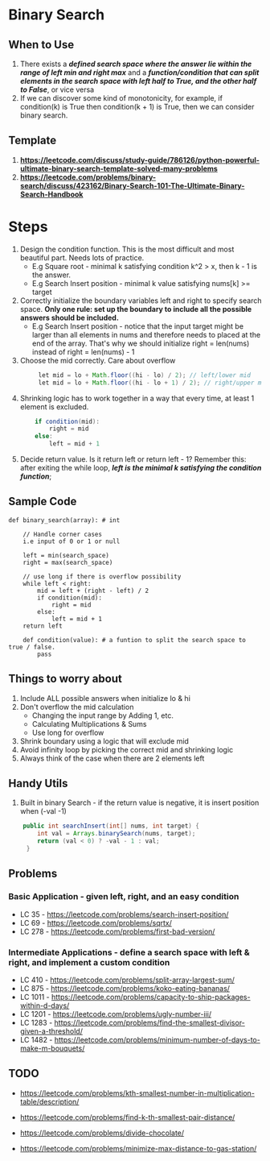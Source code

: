 # Binary Search

## When to Use
1. There exists a ***defined search space where the answer lie within the range of left min and right max*** and a ***function/condition that can split elements in the search space with left half to True, and the other half to False***, or vice versa
2. If we can discover some kind of monotonicity, for example, if condition(k) is True then condition(k + 1) is True, then we can consider binary search.

## Template 
1. **https://leetcode.com/discuss/study-guide/786126/python-powerful-ultimate-binary-search-template-solved-many-problems**
2. **https://leetcode.com/problems/binary-search/discuss/423162/Binary-Search-101-The-Ultimate-Binary-Search-Handbook**

# Steps

1. Design the condition function. This is the most difficult and most beautiful part. Needs lots of practice.
   -  E.g Square root - minimal k satisfying condition k^2 > x, then k - 1 is the answer.
   -  E.g Search Insert position - minimal k value satisfying nums[k] >= target
2. Correctly initialize the boundary variables left and right to specify search space. **Only one rule: set up the boundary to include all the possible answers should be included.**
   -   E.g Search Insert position - notice that the input target might be larger than all elements in nums and therefore needs to placed at the end of the array. That's why we should initialize right = len(nums) instead of right = len(nums) - 1
3. Choose the mid correctly. Care about overflow
   ```java
        let mid = lo + Math.floor((hi - lo) / 2); // left/lower mid
        let mid = lo + Math.floor((hi - lo + 1) / 2); // right/upper mid
   ```
4.  Shrinking logic has to work together in a way that every time, at least 1 element is excluded.
    ```java
        if condition(mid):
            right = mid
        else:
            left = mid + 1
    ```
3. Decide return value. Is it return left or return left - 1? Remember this: after exiting the while loop, ***left is the minimal k satisfying the condition function***;

## Sample Code
```
def binary_search(array): # int
    
    // Handle corner cases 
    i.e input of 0 or 1 or null
    
    left = min(search_space)
    right = max(search_space)
    
    // use long if there is overflow possibility
    while left < right:
        mid = left + (right - left) / 2
        if condition(mid):
            right = mid
        else:
            left = mid + 1
    return left
    
    def condition(value): # a funtion to split the search space to true / false.
        pass
```

## Things to worry about
1. Include ALL possible answers when initialize lo & hi
2. Don't overflow the mid calculation
   - Changing the input range by Adding 1, etc.
   - Calculating Multiplications & Sums
   - Use long for overflow
3. Shrink boundary using a logic that will exclude mid
4. Avoid infinity loop by picking the correct mid and shrinking logic
5. Always think of the case when there are 2 elements left


## Handy Utils

1. Built in binary Search - if the return value is negative, it is insert position when (-val -1)
```java
    public int searchInsert(int[] nums, int target) {
        int val = Arrays.binarySearch(nums, target);
        return (val < 0) ? -val - 1 : val;
     }
```

## Problems
### Basic Application - given left, right, and an easy condition
- LC 35 - https://leetcode.com/problems/search-insert-position/
- LC 69 - https://leetcode.com/problems/sqrtx/
- LC 278 - https://leetcode.com/problems/first-bad-version/

### Intermediate Applications - define a search space with left & right, and implement a custom condition
- LC 410 - https://leetcode.com/problems/split-array-largest-sum/
- LC 875 - https://leetcode.com/problems/koko-eating-bananas/
- LC 1011 - https://leetcode.com/problems/capacity-to-ship-packages-within-d-days/
- LC 1201 - https://leetcode.com/problems/ugly-number-iii/
- LC 1283 - https://leetcode.com/problems/find-the-smallest-divisor-given-a-threshold/
- LC 1482 - https://leetcode.com/problems/minimum-number-of-days-to-make-m-bouquets/

## TODO
- https://leetcode.com/problems/kth-smallest-number-in-multiplication-table/description/
- https://leetcode.com/problems/find-k-th-smallest-pair-distance/

- https://leetcode.com/problems/divide-chocolate/
- https://leetcode.com/problems/minimize-max-distance-to-gas-station/
